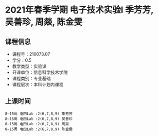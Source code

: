 # 2021年春季学期 电子技术实验I 季芳芳, 吴善珍, 周燚, 陈金雯






## 课程信息

- 课程号：210073.07
- 学分：0.5
- 教学类型：实验课
- 开课单位：信息科学技术学院
- 课程类别：专业基础
- 课程层次：本科计划内课程

## 上课时间

```
8~15周 电四Lab :2(6,7,8,9) 季芳芳
8~15周 电四Lab :2(6,7,8,9) 吴善珍
8~15周 电四Lab :2(6,7,8,9) 周燚
8~15周 电四Lab :2(6,7,8,9) 陈金雯
```

